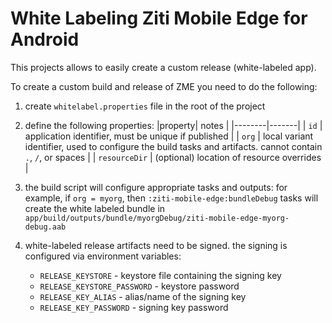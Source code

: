White Labeling Ziti Mobile Edge for Android
=====
This projects allows to easily create a custom release (white-labeled app).

To create a custom build and release of ZME you need to do the following:
1. create `whitelabel.properties` file in the root of the project
2. define the following properties:
   |property| notes |
   |--------|-------|
   | `id`   | application identifier, must be unique if published |
   | `org`  | local variant identifier, used to configure the build tasks and artifacts. cannot contain `.`, `/`, or spaces |
   | `resourceDir` | (optional) location of resource overrides |

3. the build script will configure appropriate tasks and outputs:
   for example, if `org = myorg`, then `:ziti-mobile-edge:bundleDebug` tasks will create the white labeled bundle in
   `app/build/outputs/bundle/myorgDebug/ziti-mobile-edge-myorg-debug.aab`
4. white-labeled release artifacts need to be signed. the signing is configured via environment variables:
   - `RELEASE_KEYSTORE` - keystore file containing the signing key
   - `RELEASE_KEYSTORE_PASSWORD` - keystore password
   - `RELEASE_KEY_ALIAS` - alias/name of the signing key
   - `RELEASE_KEY_PASSWORD` - signing key password
